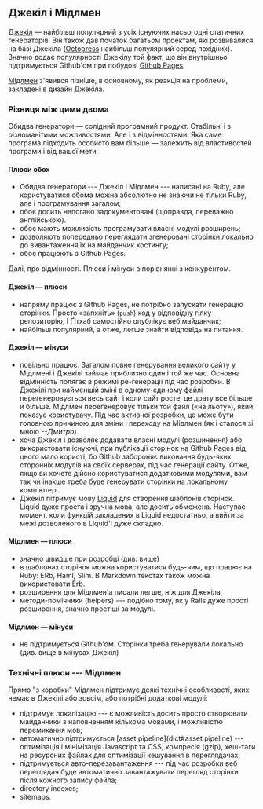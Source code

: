 ## Джекіл і Мідлмен
[Джекіл](http://jekyllrb.com/) — найбільш популярний з усіх існуючих насьогодні статичних генераторів. Він також дав початок багатьом проектам, які розвивалися на базі Джекіла ([Octopress](http://octopress.org/) найбільш популярний серед похідних). Значно додає популярності Джекілу той факт, що він внутрішньо підтримується Github'ом при побудові [Github Pages](https://pages.github.com/)

[Мідлмен](https://middlemanapp.com/) з'явився пізніше, в основному, як реакція на проблеми, закладені в дизайн Джекіла. 

### Різниця між цими двома

Обидва генератори — солідний програмний продукт. Стабільні і з різноманітими можливостями. Але і з відмінностями. Яка саме програма підходить особисто вам більше — залежить від властивостей програми і від вашої мети.

#### Плюси обох

- Обидва генератори --- Джекіл і Мідлмен --- написані на Ruby, але користуватися обома можна абсолютно не знаючи не тільки Ruby, але і програмування загалом;
- обоє досить непогано задокументовані (щоправда, переважно англійською). 
- обоє мають можливість програмувати власні модулі розширень;
- дозволяють попередньо переглядати згенеровані сторінки локально до вивантаження їх на майданчик хостингу;
- обоє працюють з Github Pages.

 Далі, про відмінності. Плюси і мінуси в порівнянні з конкурентом.

#### Джекіл — плюси

- напряму працює з Github Pages, не потрібно запускати генерацію сторінки. Просто «запхніть» (`push`) код у відповідну гілку репозиторію, І Ґітхаб самостійно опублікує веб майданчик;
- найбільш популярний, а отже, легше знайти відповідь на питання.

#### Джекіл — мінуси

- повільно працює. Загалом повне генерування великого сайту у Мідлмені і Джекілі займає приблизно один і той же час. Основна відмінність полягає в режимі ре-генерації під час розробки. В Джекілі при найменшій зміні в одному-єдиному файлі перегенеровується весь сайт і коли сайт росте, це драту все більше й більше. Мідлмен перегенеровує тільки той файл («на льоту»), який показує користувачу. Під час активної розробки, це може бути головною причиною для зміни і переходу на Мідлмен (як і сталося зі мною *--Дмитро*)
- хоча Джекіл і дозволяє додавати власні модулі (розшинення) або використовати існуючі, при публікації сторінок на Github Pages від цього мало користі, бо Github забороняє виконання будь-яких сторонніх модулів на своїх серверах, під час генерації сайту. Отже, якщо ви хочете дійсно користуватися додатковими модулями, вам так чи інакше треба буде генерувати сторінки на локальному комп'ютері.
- Джекіл пітримує мову [Liquid](http://liquidmarkup.org/) для створення шаблонів сторінок. Liquid дуже проста і зручна мова, але досить обмежена. Наступає момент, коли функцій закладених в Liquid недостатньо, а вийти за межі дозволеного в Liquid'і дуже складно.

#### Мідлмен — плюси

- значно швидше при розробці (див. вище)
- в шаблонах сторінок можна користуватися будь-чим, що працює на Ruby: ERb, Haml, Slim. В Markdown текстах також можна використовати Erb.
- розширення для Мідлмен'а писали легше, ніж для Джекіла, 
- методи-помічники (helpers) --- подібно тому, як у Rails дуже прості розширення, значно простіші за модулі.

#### Мідлмен — мінуси

- не підтримується Github'ом. Сторінки треба генерували локально (див. вище в мінусах Джекіл)

### Технічні плюси --- Мідлмен

Прямо "з коробки" Мідлмен підтримує деякі технічні особливості, яких немає в Джекілі або зовсім, або потрібні додаткові модулі:

- підтримує локалізацію --- є можливість досить просто створювати майданчики з наповненням кількома мовами, і можливістю перемикання мов;
- автоматично підтримується [asset pipeline](dict#asset pipeline) --- оптимізація і мінімізація Javascript та CSS, компресія (gzip), хеш-таги на ресурсних файлах для оптимізації кешування в переглядачах;
- підтримується авто-перезавантаження --- під час розробки веб переглядач буде автоматично завантажувати перегляд сторінки після кожного запису файла;
- directory indexes;
- sitemaps.








